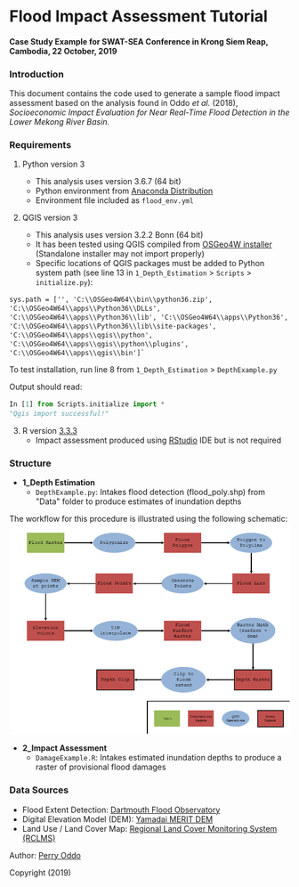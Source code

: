 # Flood Impact Assessment Tutorial #
#### Case Study Example for SWAT-SEA Conference in Krong Siem Reap, Cambodia, 22 October, 2019 ####


### Introduction ###
This document contains the code used to generate a sample flood impact assessment based on the analysis found in Oddo *et al.* (2018), *Socioeconomic Impact Evaluation for Near Real-Time Flood Detection in the Lower Mekong River Basin.*


### Requirements ###
1. Python version 3
	* This analysis uses version 3.6.7 (64 bit)
	* Python environment from [Anaconda Distribution](https://www.anaconda.com/distribution/#download-section)
	* Environment file included as `flood_env.yml`

2. QGIS version 3
	* This analysis uses version 3.2.2 Bonn (64 bit)
	* It has been tested using QGIS compiled from [OSGeo4W installer](https://qgis.org/en/site/forusers/download.html) (Standalone installer may not import properly)
	* Specific locations of QGIS packages must be added to Python system path (see line 13 in `1_Depth_Estimation` > `Scripts` > `initialize.py`): 

```
sys.path = ['', 'C:\\OSGeo4W64\\bin\\python36.zip', 'C:\\OSGeo4W64\\apps\\Python36\\DLLs', 'C:\\OSGeo4W64\\apps\\Python36\\lib', 'C:\\OSGeo4W64\\apps\\Python36', 'C:\\OSGeo4W64\\apps\\Python36\\lib\\site-packages', 'C:\\OSGeo4W64\\apps\\qgis\\python', 'C:\\OSGeo4W64\\apps\\qgis\\python\\plugins', 'C:\\OSGeo4W64\\apps\\qgis\\bin']`

```

To test installation, run line 8 from `1_Depth_Estimation` > `DepthExample.py`

Output should read:

```python
In [1] from Scripts.initialize import *
"Qgis import successful!"		
```

3. R version [3.3.3](https://cran.r-project.org/bin/windows/base/old/3.3.3/)
	* Impact assessment produced using [RStudio](https://rstudio.com/products/rstudio/download/) IDE but is not required 


### Structure ###
* **1_Depth Estimation**
	* `DepthExample.py`: Intakes flood detection (flood_poly.shp) from "Data" folder to produce estimates of inundation depths

The workflow for this procedure is illustrated using the following schematic:
![Workflow](https://github.com/pcoddo/CambodiaFloods/blob/master/Images/Workflow.png)

* **2_Impact Assessment**
	* `DamageExample.R`: Intakes estimated inundation depths to produce a raster of provisional flood damages

### Data Sources ###
* Flood Extent Detection: [Dartmouth Flood Observatory](https://floodobservatory.colorado.edu/Events/4795/2019Cambodia4795.html)
* Digital Elevation Model (DEM): [Yamadai MERIT DEM](http://hydro.iis.u-tokyo.ac.jp/~yamadai/MERIT_DEM/)
* Land Use / Land Cover Map: [Regional Land Cover Monitoring System (RCLMS)](https://rlcms-servir.adpc.net/en/landcover/#)


Author: [Perry Oddo](mailto:perry.oddo@nasas.gov)

Copyright (2019)

